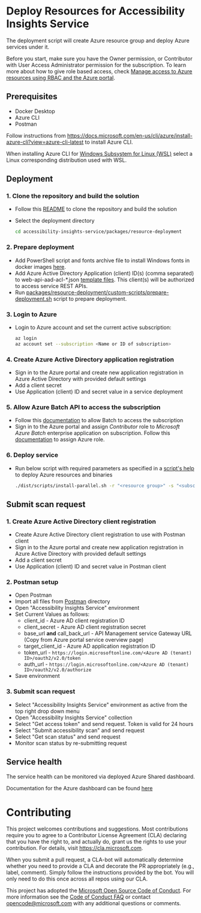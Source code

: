 <!--
Copyright (c) Microsoft Corporation. All rights reserved.
Licensed under the MIT License.
-->

# Deploy Resources for Accessibility Insights Service

The deployment script will create Azure resource group and deploy Azure services under it.

Before you start, make sure you have the Owner permission, or Contributor with User Access Administrator permission for the subscription. To learn more about how to give role based access, check [Manage access to Azure resources using RBAC and the Azure portal](https://docs.microsoft.com/en-us/azure/role-based-access-control/role-assignments-portal).

## Prerequisites

-   Docker Desktop
-   Azure CLI
-   Postman

Follow instructions from https://docs.microsoft.com/en-us/cli/azure/install-azure-cli?view=azure-cli-latest to install Azure CLI.

When installing Azure CLI for [Windows Subsystem for Linux (WSL)](https://docs.microsoft.com/en-us/windows/wsl/about) select a Linux corresponding distribution used with WSL.

## Deployment

### 1. Clone the repository and build the solution

-   Follow this [README](https://github.com/microsoft/accessibility-insights-service/blob/main/README.md) to clone the repository and build the solution
-   Select the deployment directory

    ```bash
    cd accessibility-insights-service/packages/resource-deployment
    ```

### 2. Prepare deployment

-   Add PowerShell script and fonts archive file to install Windows fonts in docker images [here](https://github.com/microsoft/accessibility-insights-service/tree/main/packages/resource-deployment/custom-scripts/docker-image).
-   Add Azure Active Directory Application (client) ID(s) (comma separated) to web-api-aad-acl-\*.json [template files](https://github.com/microsoft/accessibility-insights-service/tree/main/packages/resource-deployment/custom-scripts/resource-deployment/templates). This client(s) will be authorized to access service REST APIs.
-   Run [packages/resource-deployment/custom-scripts/prepare-deployment.sh](https://github.com/microsoft/accessibility-insights-service/tree/main/packages/resource-deployment/custom-scripts/prepare-deployment.sh) script to prepare deployment.

### 3. Login to Azure

-   Login to Azure account and set the current active subscription:

    ```bash
    az login
    az account set --subscription <Name or ID of subscription>
    ```

### 4. Create Azure Active Directory application registration

-   Sign in to the Azure portal and create new application registration in Azure Active Directory with provided default settings
-   Add a client secret
-   Use Application (client) ID and secret value in a service deployment

### 5. Allow Azure Batch API to access the subscription

-   Follow this [documentation](https://learn.microsoft.com/en-us/azure/batch/batch-account-create-portal#allow-batch-to-access-the-subscription) to allow Batch to access the subscription
-   Sign in to the Azure portal and assign _Contributor_ role to _Microsoft Azure Batch_ enterprise application on subscription. Follow this [documentation](https://learn.microsoft.com/en-us/azure/role-based-access-control/role-assignments-portal) to assign Azure role.

### 6. Deploy service

-   Run below script with required parameters as specified in a [script's help](https://github.com/microsoft/accessibility-insights-service/blob/main/packages/resource-deployment/scripts/install-parallel.sh) to deploy Azure resources and binaries

    ```bash
    ./dist/scripts/install-parallel.sh -r "<resource group>" -s "<subscription Id>" -l "<location>" -e "<environment (dev|ppe|prod)>" -o "<organization name>" -p "<publisher email>" -c "<app client Id>" -t "<app client secret>" -v "<release Id>"
    ```

## Submit scan request

### 1. Create Azure Active Directory client registration

-   Create Azure Active Directory client registration to use with Postman client
-   Sign in to the Azure portal and create new application registration in Azure Active Directory with provided default settings
-   Add a client secret
-   Use Application (client) ID and secret value in Postman client

### 2. Postman setup

-   Open Postman
-   Import all files from [Postman](https://github.com/microsoft/accessibility-insights-service/tree/main/packages/resource-deployment/postman) directory
-   Open "Accessibility Insights Service" environment
-   Set Current Values as follows:
    -   client_id - Azure AD client registration ID
    -   client_secret - Azure AD client registration secret
    -   base_url **and** call_back_url - API Management service Gateway URL (Copy from Azure portal service overview page)
    -   target_client_id - Azure AD application registration ID
    -   token_url - `https://login.microsoftonline.com/<Azure AD (tenant) ID>/oauth2/v2.0/token`
    -   auth_url - `https://login.microsoftonline.com/<Azure AD (tenant) ID>/oauth2/v2.0/authorize`
-   Save environment

### 3. Submit scan request

-   Select "Accessibility Insights Service" environment as active from the top right drop down menu
-   Open "Accessibility Insights Service" collection
-   Select "Get access token" and send request. Token is valid for 24 hours
-   Select "Submit accessibility scan" and send request
-   Select "Get scan status" and send request
-   Monitor scan status by re-submitting request

## Service health

The service health can be monitored via deployed Azure Shared dashboard.

Documentation for the Azure dashboard can be found [here](https://github.com/microsoft/accessibility-insights-service/blob/main/packages/resource-deployment/templates/dashboard.md)

# Contributing

This project welcomes contributions and suggestions. Most contributions require you to agree to a
Contributor License Agreement (CLA) declaring that you have the right to, and actually do, grant us
the rights to use your contribution. For details, visit https://cla.microsoft.com.

When you submit a pull request, a CLA-bot will automatically determine whether you need to provide
a CLA and decorate the PR appropriately (e.g., label, comment). Simply follow the instructions
provided by the bot. You will only need to do this once across all repos using our CLA.

This project has adopted the [Microsoft Open Source Code of Conduct](https://opensource.microsoft.com/codeofconduct/).
For more information see the [Code of Conduct FAQ](https://opensource.microsoft.com/codeofconduct/faq/) or
contact [opencode@microsoft.com](mailto:opencode@microsoft.com) with any additional questions or comments.
